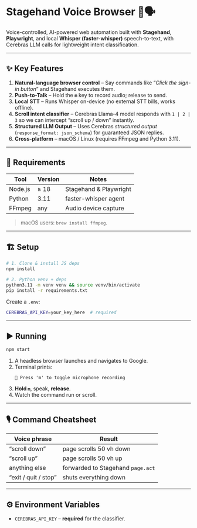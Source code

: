 # Stagehand Voice Browser 🚀🗣️

Voice-controlled, AI-powered web automation built with **Stagehand**, **Playwright**, and local **Whisper (faster-whisper)** speech-to-text, with Cerebras LLM calls for lightweight intent classification.

---

## ✨ Key Features

1. **Natural-language browser control** – Say commands like “*Click the sign-in button*” and Stagehand executes them.
2. **Push-to-Talk** – Hold the **`m`** key to record audio; release to send.
3. **Local STT** – Runs Whisper on-device (no external STT bills, works offline).
4. **Scroll intent classifier** – Cerebras Llama-4 model responds with `1 | 2 | 3` so we can intercept “scroll up / down” instantly.
5. **Structured LLM Output** – Uses Cerebras *structured output* (`response_format: json_schema`) for guaranteed JSON replies.
6. **Cross-platform** – macOS / Linux (requires FFmpeg and Python 3.11).


---

## 🔧 Requirements

| Tool | Version | Notes |
|------|---------|-------|
| Node.js | ≥ 18 | Stagehand & Playwright |
| Python  | 3.11 | faster-whisper agent |
| FFmpeg  | any  | Audio device capture |

> macOS users: `brew install ffmpeg`.

---

## 🏗️  Setup

```bash
# 1. Clone & install JS deps
npm install

# 2. Python venv + deps
python3.11 -m venv venv && source venv/bin/activate
pip install -r requirements.txt
```

Create a `.env`:

```bash
CEREBRAS_API_KEY=your_key_here  # required
```

---

## ▶️  Running

```bash
npm start
```

1. A headless browser launches and navigates to Google.
2. Terminal prints:
   ```
   🎤 Press 'm' to toggle microphone recording
   ```
3. **Hold `m`**, speak, **release**.
4. Watch the command run or scroll.

---

## 🎙️  Command Cheatsheet

| Voice phrase | Result |
|--------------|--------|
| “scroll down” | page scrolls 50 vh down |
| “scroll up” | page scrolls 50 vh up |
| anything else | forwarded to Stagehand `page.act` |
| “exit / quit / stop” | shuts everything down |

---

## ⚙️  Environment Variables

* `CEREBRAS_API_KEY` – **required** for the classifier.
